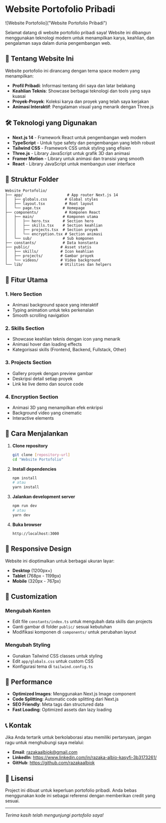 # Website Portofolio Pribadi

![Website Portofolio]("Website Portofolio Pribadi")

Selamat datang di website portofolio pribadi saya! Website ini dibangun menggunakan teknologi modern untuk menampilkan karya, keahlian, dan pengalaman saya dalam dunia pengembangan web.

## 🚀 Tentang Website Ini

Website portofolio ini dirancang dengan tema space modern yang menampilkan:

- **Profil Pribadi**: Informasi tentang diri saya dan latar belakang
- **Keahlian Teknis**: Showcase berbagai teknologi dan tools yang saya kuasai
- **Proyek-Proyek**: Koleksi karya dan proyek yang telah saya kerjakan
- **Animasi Interaktif**: Pengalaman visual yang menarik dengan Three.js

## 🛠️ Teknologi yang Digunakan

- **Next.js 14** - Framework React untuk pengembangan web modern
- **TypeScript** - Untuk type safety dan pengembangan yang lebih robust
- **Tailwind CSS** - Framework CSS untuk styling yang efisien
- **Three.js** - Library JavaScript untuk grafik 3D dan animasi
- **Framer Motion** - Library untuk animasi dan transisi yang smooth
- **React** - Library JavaScript untuk membangun user interface

## 📁 Struktur Folder

```
Website Portofolio/
├── app/                    # App router Next.js 14
│   ├── globals.css        # Global styles
│   ├── layout.tsx         # Root layout
│   └── page.tsx          # Homepage
├── components/            # Komponen React
│   ├── main/             # Komponen utama
│   │   ├── hero.tsx      # Section hero
│   │   ├── skills.tsx    # Section keahlian
│   │   ├── projects.tsx  # Section proyek
│   │   └── encryption.tsx # Section animasi
│   └── sub/              # Sub komponen
├── constants/            # Data konstanta
├── public/              # Asset statis
│   ├── skills/          # Icon keahlian
│   ├── projects/        # Gambar proyek
│   └── videos/          # Video background
└── lib/                 # Utilities dan helpers
```

## 🎯 Fitur Utama

### 1. Hero Section

- Animasi background space yang interaktif
- Typing animation untuk teks perkenalan
- Smooth scrolling navigation

### 2. Skills Section

- Showcase keahlian teknis dengan icon yang menarik
- Animasi hover dan loading effects
- Kategorisasi skills (Frontend, Backend, Fullstack, Other)

### 3. Projects Section

- Gallery proyek dengan preview gambar
- Deskripsi detail setiap proyek
- Link ke live demo dan source code

### 4. Encryption Section

- Animasi 3D yang menampilkan efek enkripsi
- Background video yang cinematic
- Interactive elements

## 🚀 Cara Menjalankan

1. **Clone repository**

   ```bash
   git clone [repository-url]
   cd "Website Portofolio"
   ```

2. **Install dependencies**

   ```bash
   npm install
   # atau
   yarn install
   ```

3. **Jalankan development server**

   ```bash
   npm run dev
   # atau
   yarn dev
   ```

4. **Buka browser**
   ```
   http://localhost:3000
   ```

## 📱 Responsive Design

Website ini dioptimalkan untuk berbagai ukuran layar:

- **Desktop** (1200px+)
- **Tablet** (768px - 1199px)
- **Mobile** (320px - 767px)

## 🎨 Customization

### Mengubah Konten

- Edit file `constants/index.ts` untuk mengubah data skills dan projects
- Ganti gambar di folder `public/` sesuai kebutuhan
- Modifikasi komponen di `components/` untuk perubahan layout

### Mengubah Styling

- Gunakan Tailwind CSS classes untuk styling
- Edit `app/globals.css` untuk custom CSS
- Konfigurasi tema di `tailwind.config.ts`

## 🔧 Performance

- **Optimized Images**: Menggunakan Next.js Image component
- **Code Splitting**: Automatic code splitting dari Next.js
- **SEO Friendly**: Meta tags dan structured data
- **Fast Loading**: Optimized assets dan lazy loading

## 📞 Kontak

Jika Anda tertarik untuk berkolaborasi atau memiliki pertanyaan, jangan ragu untuk menghubungi saya melalui:

- **Email**: razakaalbiok@gmail.com
- **LinkedIn**: https://www.linkedin.com/in/razaka-albio-kasyfi-3b3173261/
- **GitHub**: https://github.com/razakaalbiok

## 📄 Lisensi

Project ini dibuat untuk keperluan portofolio pribadi. Anda bebas menggunakan kode ini sebagai referensi dengan memberikan credit yang sesuai.

---

_Terima kasih telah mengunjungi portofolio saya!_
